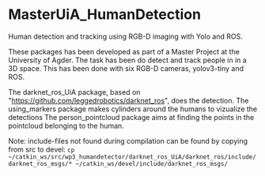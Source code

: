 # MasterUiA_HumanDetection
Human detection and tracking using RGB-D imaging with Yolo and ROS.

These packages has been developed as part of a Master Project at the University of Agder.
The task has been do detect and track people in in a 3D space.
This has been done with six RGB-D cameras, yolov3-tiny and ROS.

The darknet_ros_UiA package, based on "https://github.com/leggedrobotics/darknet_ros", does the detection.
The using_markers package makes cylinders around the humans to vizualize the detections
The person_pointcloud package aims at finding the points in the pointcloud belonging to the human.

Note: include-files not found during compilation can be found by copying from src to devel:
`cp ~/catkin_ws/src/wp3_humandetector/darknet_ros_UiA/darknet_ros/include/darknet_ros_msgs/* ~/catkin_ws/devel/include/darknet_ros_msgs/`
